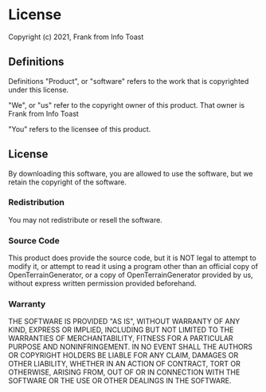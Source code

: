 # License

Copyright (c) 2021, Frank from Info Toast

## Definitions

Definitions "Product", or "software" refers to the work that is copyrighted under this license.

"We", or "us" refer to the copyright owner of this product. That owner is Frank from Info Toast

"You" refers to the licensee of this product.

## License

By downloading this software, you are allowed to use the software, but we retain the copyright of the software.

### Redistribution

You may not redistribute or resell the software.

### Source Code

This product does provide the source code, but it is NOT legal to attempt to modify it, or attempt to read it using a program other than an official copy of OpenTerrainGenerator, or a copy of OpenTerrainGenerator provided by us, without express written permission provided beforehand.

### Warranty

THE SOFTWARE IS PROVIDED "AS IS", WITHOUT WARRANTY OF ANY KIND,
EXPRESS OR IMPLIED, INCLUDING BUT NOT LIMITED TO THE WARRANTIES OF
MERCHANTABILITY, FITNESS FOR A PARTICULAR PURPOSE AND NONINFRINGEMENT.
IN NO EVENT SHALL THE AUTHORS OR COPYRIGHT HOLDERS BE LIABLE FOR
ANY CLAIM, DAMAGES OR OTHER LIABILITY, WHETHER IN AN ACTION OF
CONTRACT, TORT OR OTHERWISE, ARISING FROM, OUT OF OR IN CONNECTION
WITH THE SOFTWARE OR THE USE OR OTHER DEALINGS IN THE SOFTWARE.
